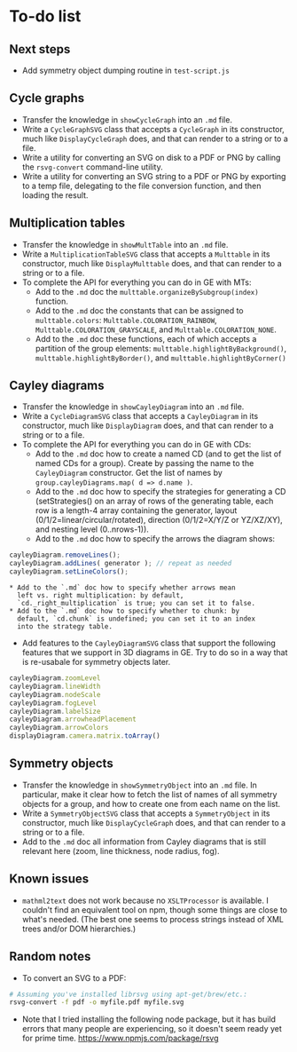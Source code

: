 
# To-do list

## Next steps

 * Add symmetry object dumping routine in `test-script.js`

## Cycle graphs

 * Transfer the knowledge in `showCycleGraph` into an `.md` file.
 * Write a `CycleGraphSVG` class that accepts a `CycleGraph` in its
   constructor, much like `DisplayCycleGraph` does, and that can
   render to a string or to a file.
 * Write a utility for converting an SVG on disk to a PDF or PNG
   by calling the `rsvg-convert` command-line utility.
 * Write a utility for converting an SVG string to a PDF or PNG
   by exporting to a temp file, delegating to the file conversion
   function, and then loading the result.

## Multiplication tables

 * Transfer the knowledge in `showMultTable` into an `.md` file.
 * Write a `MultiplicationTableSVG` class that accepts a `Multtable`
   in its constructor, much like `DisplayMulttable` does, and that
   can render to a string or to a file.
 * To complete the API for everything you can do in GE with MTs:
    * Add to the `.md` doc the
      `multtable.organizeBySubgroup(index)` function.
    * Add to the `.md` doc the constants that can be assigned to
      `multtable.colors`: `Multtable.COLORATION_RAINBOW`,
      `Multtable.COLORATION_GRAYSCALE`, and
      `Multtable.COLORATION_NONE`.
    * Add to the `.md` doc these functions, each of which accepts
      a partition of the group elements:
      `multtable.highlightByBackground()`,
      `multtable.highlightByBorder()`, and
      `multtable.highlightByCorner()`

## Cayley diagrams

 * Transfer the knowledge in `showCayleyDiagram` into an `.md` file.
 * Write a `CycleDiagramSVG` class that accepts a `CayleyDiagram` in
   its constructor, much like `DisplayDiagram` does, and that can
   render to a string or to a file.
 * To complete the API for everything you can do in GE with CDs:
    * Add to the `.md` doc how to create a named CD (and to get the
      list of named CDs for a group).  Create by passing the name to
      the `CayleyDiagram` constructor.  Get the list of names by
      `group.cayleyDiagrams.map( d => d.name )`.
    * Add to the `.md` doc how to specify the strategies for
      generating a CD (setStrategies() on an array of rows of the
      generating table, each row is a length-4 array containing the
      generator, layout (0/1/2=linear/circular/rotated), direction
      (0/1/2=X/Y/Z or YZ/XZ/XY), and nesting level (0..nrows-1)).
    * Add to the `.md` doc how to specify the arrows the diagram
      shows:
```js
cayleyDiagram.removeLines();
cayleyDiagram.addLines( generator ); // repeat as needed
cayleyDiagram.setLineColors();
```
    * Add to the `.md` doc how to specify whether arrows mean
      left vs. right multiplication: by default,
      `cd._right_multiplication` is true; you can set it to false.
    * Add to the `.md` doc how to specify whether to chunk: by
      default, `cd.chunk` is undefined; you can set it to an index
      into the strategy table.
 * Add features to the `CayleyDiagramSVG` class that support the
   following features that we support in 3D diagrams in GE.  Try
   to do so in a way that is re-usabale for symmetry objects later.
```js
cayleyDiagram.zoomLevel
cayleyDiagram.lineWidth
cayleyDiagram.nodeScale
cayleyDiagram.fogLevel
cayleyDiagram.labelSize
cayleyDiagram.arrowheadPlacement
cayleyDiagram.arrowColors
displayDiagram.camera.matrix.toArray()
```

## Symmetry objects

 * Transfer the knowledge in `showSymmetryObject` into an `.md` file.
   In particular, make it clear how to fetch the list of names of all
   symmetry objects for a group, and how to create one from each
   name on the list.
 * Write a `SymmetryObjectSVG` class that accepts a `SymmetryObject`
   in its constructor, much like `DisplayCycleGraph` does, and that
   can render to a string or to a file.
 * Add to the `.md` doc all information from Cayley diagrams that is
   still relevant here (zoom, line thickness, node radius, fog).

## Known issues

 * `mathml2text` does not work because no `XSLTProcessor` is
   available.  I couldn't find an equivalent tool on npm,
   though some things are close to what's needed.  (The best
   one seems to process strings instead of XML trees and/or
   DOM hierarchies.)

## Random notes

 * To convert an SVG to a PDF:
```sh
# Assuming you've installed librsvg using apt-get/brew/etc.:
rsvg-convert -f pdf -o myfile.pdf myfile.svg
```

 * Note that I tried installing the following node package, but
   it has build errors that many people are experiencing, so it
   doesn't seem ready yet for prime time.
   https://www.npmjs.com/package/rsvg
